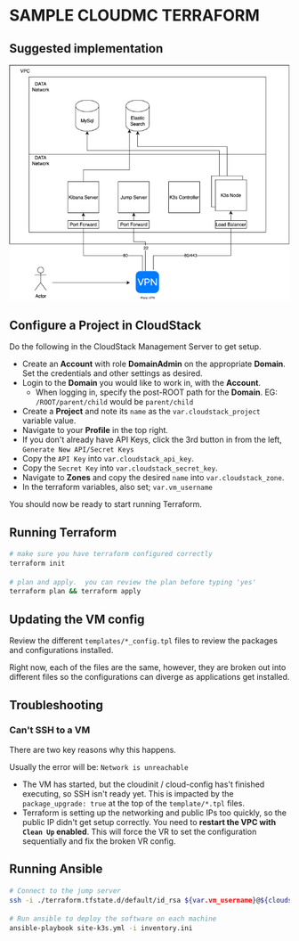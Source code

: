 SAMPLE CLOUDMC TERRAFORM
================

## Suggested implementation
![Suggested design](OnPremDesign.drawio.png )

## Configure a Project in CloudStack

Do the following in the CloudStack Management Server to get setup.

- Create an **Account** with role **DomainAdmin** on the appropriate **Domain**. Set the credentials and other settings as desired.
- Login to the **Domain** you would like to work in, with the **Account**.
  - When logging in, specify the post-ROOT path for the **Domain**.  EG: `/ROOT/parent/child` would be `parent/child`
- Create a **Project** and note its `name` as the `var.cloudstack_project` variable value.
- Navigate to your **Profile** in the top right.
- If you don't already have API Keys, click the 3rd button in from the left, `Generate New API/Secret Keys`
- Copy the `API Key` into `var.cloudstack_api_key`.
- Copy the `Secret Key` into `var.cloudstack_secret_key`.
- Navigate to **Zones** and copy the desired `name` into `var.cloudstack_zone`.
- In the terraform variables, also set; `var.vm_username`

You should now be ready to start running Terraform.

## Running Terraform

```bash
# make sure you have terraform configured correctly
terraform init

# plan and apply.  you can review the plan before typing 'yes'
terraform plan && terraform apply
```

## Updating the VM config

Review the different `templates/*_config.tpl` files to review the packages and configurations installed.

Right now, each of the files are the same, however, they are broken out into different files so the configurations can diverge as applications get installed.

## Troubleshooting

### Can't SSH to a VM

There are two key reasons why this happens.

Usually the error will be: `Network is unreachable`

- The VM has started, but the cloudinit / cloud-config has't finished executing, so SSH isn't ready yet.  This is impacted by the `package_upgrade: true` at the top of the `template/*.tpl` files.
- Terraform is setting up the networking and public IPs too quickly, so the public IP didn't get setup correctly.  You need to **restart the VPC with `Clean Up` enabled**.  This will force the VR to set the configuration sequentially and fix the broken VR config.


## Running Ansible


```bash
# Connect to the jump server
ssh -i ./terraform.tfstate.d/default/id_rsa ${var.vm_username}@${cloudstack_ipaddress.jump_public_ip.ip_address}

# Run ansible to deploy the software on each machine
ansible-playbook site-k3s.yml -i inventory.ini 
```
